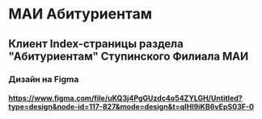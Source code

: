 # МАИ Абитуриентам
## Клиент Index-страницы раздела "Абитуриентам" Ступинского Филиала МАИ

### Дизайн на Figma
#### https://www.figma.com/file/uKQ3j4PgGUzdc4o54ZYLGH/Untitled?type=design&node-id=117-827&mode=design&t=qIHl9iKB6vEpS03F-0